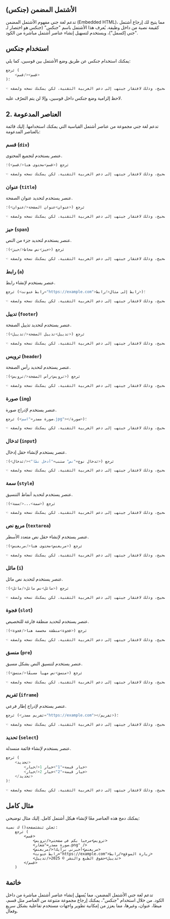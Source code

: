 ## الأشتمل المضمن (جنكس)

تدعم لغة جني مفهوم الأشتمل المضمن (Embedded HTML)، مما يتيح لك إرجاع أشتمل كقيمة نصية من داخل وظيفة. يُعرف هذا الأشتمل باسم "جنكس" (جنكس هو اختصار لـ "جني إكسمل")، ويستخدم لتسهيل إنشاء عناصر أشتمل مباشرة من الكود. 

## استخدام جنكس

يمكنك استخدام جنكس عن طريق وضع الأشتمل بين قوسين، كما يلي:

```python
ئرجع (
	<قسم></قسم>
)؛

☜ هام: الكود أعلاه لا يعرض بشكل صحيح، وذلك لافتقار جيتهب إلى دعم العربية التقنية. لكن يمكنك نسخه ولصقه.
```

لاحظ إلزامية وضع جنكس داخل قوسين، وإلا لن يتم التعرّف عليه.

## 2. العناصر المدعومة

تدعم لغة جني مجموعة من عناصر أشتمل القياسية التي يمكنك استخدامها. إليك قائمة بالعناصر المدعومة:

### قسم (`div`) 

عنصر يستخدم لتجميع المحتوى.
  
```python
ئرجع (<قسم>محتوى هنا</قسم>)؛

☜ هام: الكود أعلاه لا يعرض بشكل صحيح، وذلك لافتقار جيتهب إلى دعم العربية التقنية. لكن يمكنك نسخه ولصقه.
```

### عنوان (`title`)

عنصر يستخدم لتحديد عنوان الصفحة.

```python
ئرجع (<عنوان>عنوان الصفحة</عنوان>)؛

☜ هام: الكود أعلاه لا يعرض بشكل صحيح، وذلك لافتقار جيتهب إلى دعم العربية التقنية. لكن يمكنك نسخه ولصقه.
```

### حيز (`span`)

عنصر يستخدم لتحديد جزء من النص.

```python
ئرجع (<حيز>نص محاط</حيز>)؛

☜ هام: الكود أعلاه لا يعرض بشكل صحيح، وذلك لافتقار جيتهب إلى دعم العربية التقنية. لكن يمكنك نسخه ولصقه.
```

### رابط (`a`)

عنصر يستخدم لإنشاء رابط.

```python
ئرجع (<رابط عنونت="https://example.com">رابط إلى مثال</رابط>)؛

☜ هام: الكود أعلاه لا يعرض بشكل صحيح، وذلك لافتقار جيتهب إلى دعم العربية التقنية. لكن يمكنك نسخه ولصقه.
```

### تدييل (`footer`)

عنصر يستخدم لتحديد تذييل الصفحة.

```python
ئرجع (<تدييل>تذييل الصفحة</تدييل>)؛

☜ هام: الكود أعلاه لا يعرض بشكل صحيح، وذلك لافتقار جيتهب إلى دعم العربية التقنية. لكن يمكنك نسخه ولصقه.
```

### ترويس (`header`)

عنصر يستخدم لتحديد رأس الصفحة.

```python
ئرجع (<ترويس>رأس الصفحة</ترويس>)؛

☜ هام: الكود أعلاه لا يعرض بشكل صحيح، وذلك لافتقار جيتهب إلى دعم العربية التقنية. لكن يمكنك نسخه ولصقه.
```

### صورة (`img`)

عنصر يستخدم لإدراج صورة.

```python
ئرجع (<صورة مصدر="اسم.jpg"></صورة>)؛

☜ هام: الكود أعلاه لا يعرض بشكل صحيح، وذلك لافتقار جيتهب إلى دعم العربية التقنية. لكن يمكنك نسخه ولصقه.
```

### ئدخال (`input`)

عنصر يستخدم لإنشاء حقل إدخال.

```python
ئرجع (<ئدخال نوع="نص" ستنب="أدخل نصًا"></ئدخال>)؛

☜ هام: الكود أعلاه لا يعرض بشكل صحيح، وذلك لافتقار جيتهب إلى دعم العربية التقنية. لكن يمكنك نسخه ولصقه.
```

### سمة (`style`)

عنصر يستخدم لتحديد أنماط التنسيق.

```python
ئرجع (<سمة>...</سمة>)؛

☜ هام: الكود أعلاه لا يعرض بشكل صحيح، وذلك لافتقار جيتهب إلى دعم العربية التقنية. لكن يمكنك نسخه ولصقه.
```

### مربع نص (`textarea`)

عنصر يستخدم لإنشاء حقل نص متعدد الأسطر.

```python
ئرجع (<مربعنص>محتوى هنا</مربعنص>)؛

☜ هام: الكود أعلاه لا يعرض بشكل صحيح، وذلك لافتقار جيتهب إلى دعم العربية التقنية. لكن يمكنك نسخه ولصقه.
```

### مائل (`i`)

عنصر يستخدم لتحديد نص مائل.

```python
ئرجع (<مائل>نص مائل</مائل>)؛

☜ هام: الكود أعلاه لا يعرض بشكل صحيح، وذلك لافتقار جيتهب إلى دعم العربية التقنية. لكن يمكنك نسخه ولصقه.
```

### فجوة (`slot`)

عنصر يستخدم لتحديد منطقة فارغة للتخصيص.

```python
ئرجع (<فجوة>منطقة مخصصة هنا</فجوة>)؛

☜ هام: الكود أعلاه لا يعرض بشكل صحيح، وذلك لافتقار جيتهب إلى دعم العربية التقنية. لكن يمكنك نسخه ولصقه.
```

### منسق (`pre`)

عنصر يستخدم لتنسيق النص بشكل مسبق.

```python
ئرجع (<منسق>نص مهيأ مسبقًا</منسق>)؛

☜ هام: الكود أعلاه لا يعرض بشكل صحيح، وذلك لافتقار جيتهب إلى دعم العربية التقنية. لكن يمكنك نسخه ولصقه.
```

### ئفريم (`iframe`)

عنصر يستخدم لإدراج إطار فرعي.

```python
ئرجع (<ئفريم مصدر="https://example.com"></ئفريم>)؛

☜ هام: الكود أعلاه لا يعرض بشكل صحيح، وذلك لافتقار جيتهب إلى دعم العربية التقنية. لكن يمكنك نسخه ولصقه.
```

### تحديد (`select`)

عنصر يستخدم لإنشاء قائمة منسدلة.

```python
ئرجع (
	<تحديد>
		<خيار قيمة="1">خيار 1</خيار>
		<خيار قيمة="2">خيار 2</خيار>
	</تحديد>
)؛

☜ هام: الكود أعلاه لا يعرض بشكل صحيح، وذلك لافتقار جيتهب إلى دعم العربية التقنية. لكن يمكنك نسخه ولصقه.
```

## مثال كامل

يمكنك دمج هذه العناصر معًا لإنشاء هيكل أشتمل كامل. إليك مثال توضيحي:

```جني
ئعلن ئنشئصفحة() ك نصية:
    ئرجع (
        <قسم>
            <ترويس>مرحبا بكم في صفحتي</ترويس>
            <صورة مصدر="شعار.png" />
            <مربعنص>أخبرني برأيك!</مربعنص>
            <رابط عنونت="https://example.com">زيارة الموقع</رابط>
            <تدييل>حقوق الطبع والنشر © 2025</تدييل>
        </قسم>
    )
```

## خاتمة

تدعم لغة جني الأشتمل المضمن، مما يُسهل إنشاء عناصر أشتمل مباشرة من داخل الكود. من خلال استخدام "جنكس"، يمكنك إرجاع مجموعة متنوعة من العناصر مثل قسم، ميطا، عنوان، وغيرها، مما يعزز من إمكانية تطوير واجهات مستخدم تفاعلية بشكل سريع وفعال.